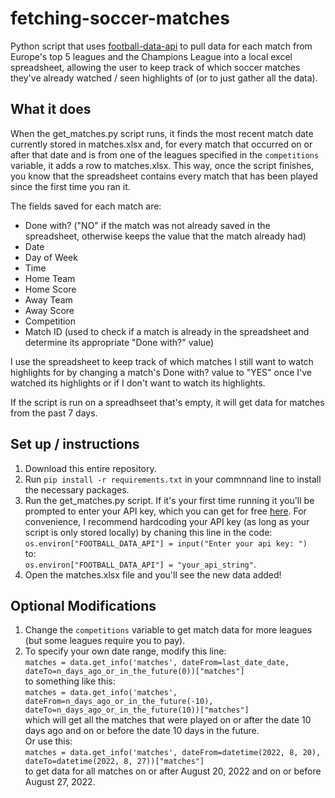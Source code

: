# fetching-soccer-matches
Python script that uses [football-data-api](https://pypi.org/project/football-data-api/) to pull data for each match from Europe's top 5 leagues and the Champions League into a local excel spreadsheet, allowing the user to keep track of which soccer matches they've already watched / seen highlights of (or to just gather all the data).

## What it does
When the get_matches.py script runs, it finds the most recent match date currently stored in matches.xlsx and, for every match that occurred on or after that date and is from one of the leagues specified in the `competitions` variable, it adds a row to matches.xlsx. This way, once the script finishes, you know that the spreadsheet contains every match that has been played since the first time you ran it.


The fields saved for each match are:
* Done with? ("NO" if the match was not already saved in the spreadsheet, otherwise keeps the value that the match already had) 
* Date
* Day of Week
* Time
* Home Team
* Home Score
* Away Team
* Away Score
* Competition
* Match ID (used to check if a match is already in the spreadsheet and determine its appropriate "Done with?" value)

I use the spreadsheet to keep track of which matches I still want to watch highlights for by changing a match's Done with? value to "YES" once I've watched its highlights or if I don't want to watch its highlights.

If the script is run on a spreadhseet that's empty, it will get data for matches from the past 7 days. 

## Set up / instructions
1) Download this entire repository.
2) Run `pip install -r requirements.txt` in your commnnand line to install the necessary packages.
3) Run the get_matches.py script. If it's your first time running it you'll be prompted to enter your API key, which you can get for free [here](https://www.football-data.org/client/register). For convenience, I recommend hardcoding your API key (as long as your script is only stored locally) by chaning this line in the code: \
`os.environ["FOOTBALL_DATA_API"] = input("Enter your api key: ")` \
to: \
`os.environ["FOOTBALL_DATA_API"] = "your_api_string"`.
4) Open the matches.xlsx file and you'll see the new data added!

## Optional Modifications
1) Change the `competitions` variable to get match data for more leagues (but some leagues require you to pay).
2) To specify your own date range, modify this line: \
`matches = data.get_info('matches', dateFrom=last_date_date, dateTo=n_days_ago_or_in_the_future(0))["matches"]` \
to something like this: \
`matches = data.get_info('matches', dateFrom=n_days_ago_or_in_the_future(-10), dateTo=n_days_ago_or_in_the_future(10))["matches"]` \
which will get all the matches that were played on or after the date 10 days ago and on or before the date 10 days in the future. \
Or use this: \
`matches = data.get_info('matches', dateFrom=datetime(2022, 8, 20), dateTo=datetime(2022, 8, 27))["matches"]` \
to get data for all matches on or after August 20, 2022 and on or before August 27, 2022.
